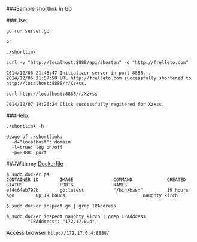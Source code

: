 ###Sample shortlink in Go

###Use:

    go run server.go

    or

    ./shortlink

    curl -v "http://localhost:8888/api/shorten" -d "http://frelleto.com"

    2014/12/06 21:48:47 Initializer server in port 8888...
    2014/12/06 21:57:58 URL http://frelleto.com successfully shortened to http://localhost:8888/r/Xz+ss.
    
    curl http://localhost:8888/r/Xz+ss
    
    2014/12/07 14:26:24 Click successfully regitered for Xz+ss.
###Help:

    ./shortlink -h

    Usage of ./shortlink:
      -d="localhost": domain
      -l=true: log on/off
      -p=8888: port

###With my [Dockerfile][Dockerfile]

    $ sudo docker ps
    CONTAINER ID        IMAGE               COMMAND             CREATED             STATUS              PORTS               NAMES
    ef4c64eb792b        go:latest           "/bin/bash"         19 hours ago        Up 19 hours                             naughty_kirch

    $ sudo docker inspect go | grep IPAddress

    $ sudo docker inspect naughty_kirch | grep IPAddress
            "IPAddress": "172.17.0.4",

Access browser `http://172.17.0.4:8888/`

[Dockerfile]: https://github.com/vagnerzampieri/docker-files/tree/master/go
